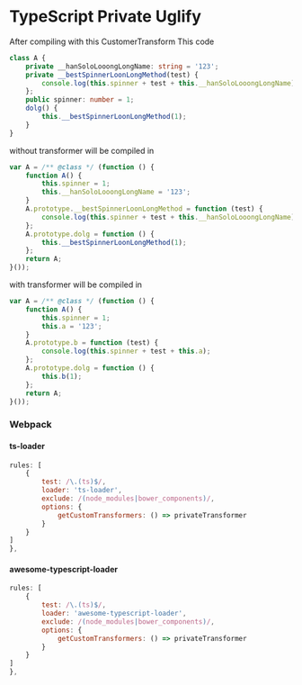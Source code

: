# TypeScript Private Uglify

After compiling with this CustomerTransform 
This code
```typescript
class A {
	private __hanSoloLooongLongName: string = '123';
	private __bestSpinnerLoonLongMethod(test) {
		console.log(this.spinner + test + this.__hanSoloLooongLongName);
	};
	public spinner: number = 1;
	dolg() {
		this.__bestSpinnerLoonLongMethod(1);
	}
}
```
without transformer will be compiled in
```typescript
var A = /** @class */ (function () {
    function A() {
        this.spinner = 1;
        this.__hanSoloLooongLongName = '123';
    }
    A.prototype.__bestSpinnerLoonLongMethod = function (test) {
        console.log(this.spinner + test + this.__hanSoloLooongLongName);
    };
    A.prototype.dolg = function () {
        this.__bestSpinnerLoonLongMethod(1);
    };
    return A;
}());
```
with transformer will be compiled in
```typescript
var A = /** @class */ (function () {
    function A() {
        this.spinner = 1;
        this.a = '123';
    }
    A.prototype.b = function (test) {
        console.log(this.spinner + test + this.a);
    };
    A.prototype.dolg = function () {
        this.b(1);
    };
    return A;
}());
```
### Webpack
#### ts-loader
```javascript
rules: [
    {
        test: /\.(ts)$/,
        loader: 'ts-loader',
        exclude: /(node_modules|bower_components)/,
        options: {
            getCustomTransformers: () => privateTransformer
        }
    }
]
},
```
#### awesome-typescript-loader
```javascript
rules: [
    {
        test: /\.(ts)$/,
        loader: 'awesome-typescript-loader',
        exclude: /(node_modules|bower_components)/,
        options: {
            getCustomTransformers: () => privateTransformer
        }
    }
]
},
```
